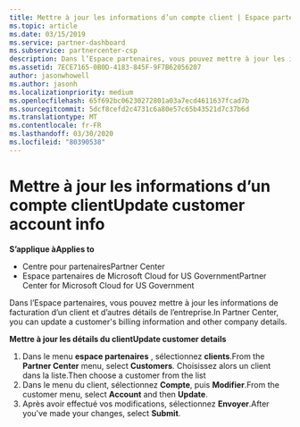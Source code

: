 ```yaml
---
title: Mettre à jour les informations d’un compte client | Espace partenaires
ms.topic: article
ms.date: 03/15/2019
ms.service: partner-dashboard
ms.subservice: partnercenter-csp
description: Dans l’Espace partenaires, vous pouvez mettre à jour les informations de facturation d’un client et d’autres détails de l’entreprise.
ms.assetid: 7ECE7165-0B0D-4183-845F-9F7B62056207
author: jasonwhowell
ms.author: jasonh
ms.localizationpriority: medium
ms.openlocfilehash: 65f692bc06230272801a03a7ecd4611637fcad7b
ms.sourcegitcommit: 5dcf8cefd2c4731c6a80e57c65b43521d7c37b6d
ms.translationtype: MT
ms.contentlocale: fr-FR
ms.lasthandoff: 03/30/2020
ms.locfileid: "80390538"
---
```

# <a name="update-customer-account-info"></a><span data-ttu-id="5fcc2-103">Mettre à jour les informations d’un compte client</span><span class="sxs-lookup"><span data-stu-id="5fcc2-103">Update customer account info</span></span>

<span data-ttu-id="5fcc2-104">**S’applique à**</span><span class="sxs-lookup"><span data-stu-id="5fcc2-104">**Applies to**</span></span>

-  <span data-ttu-id="5fcc2-105">Centre pour partenaires</span><span class="sxs-lookup"><span data-stu-id="5fcc2-105">Partner Center</span></span>
-  <span data-ttu-id="5fcc2-106">Espace partenaires de Microsoft Cloud for US Government</span><span class="sxs-lookup"><span data-stu-id="5fcc2-106">Partner Center for Microsoft Cloud for US Government</span></span>


<span data-ttu-id="5fcc2-107">Dans l’Espace partenaires, vous pouvez mettre à jour les informations de facturation d’un client et d’autres détails de l’entreprise.</span><span class="sxs-lookup"><span data-stu-id="5fcc2-107">In Partner Center, you can update a customer's billing information and other company details.</span></span>

<span data-ttu-id="5fcc2-108">**Mettre à jour les détails du client**</span><span class="sxs-lookup"><span data-stu-id="5fcc2-108">**Update customer details**</span></span>

1.  <span data-ttu-id="5fcc2-109">Dans le menu **espace partenaires** , sélectionnez **clients**.</span><span class="sxs-lookup"><span data-stu-id="5fcc2-109">From the **Partner Center** menu, select **Customers**.</span></span> <span data-ttu-id="5fcc2-110">Choisissez alors un client dans la liste.</span><span class="sxs-lookup"><span data-stu-id="5fcc2-110">Then choose a customer from the list</span></span>
2.  <span data-ttu-id="5fcc2-111">Dans le menu du client, sélectionnez **Compte**, puis **Modifier**.</span><span class="sxs-lookup"><span data-stu-id="5fcc2-111">From the customer menu, select **Account** and then **Update**.</span></span>
3.  <span data-ttu-id="5fcc2-112">Après avoir effectué vos modifications, sélectionnez **Envoyer**.</span><span class="sxs-lookup"><span data-stu-id="5fcc2-112">After you've made your changes, select **Submit**.</span></span>

 

 



